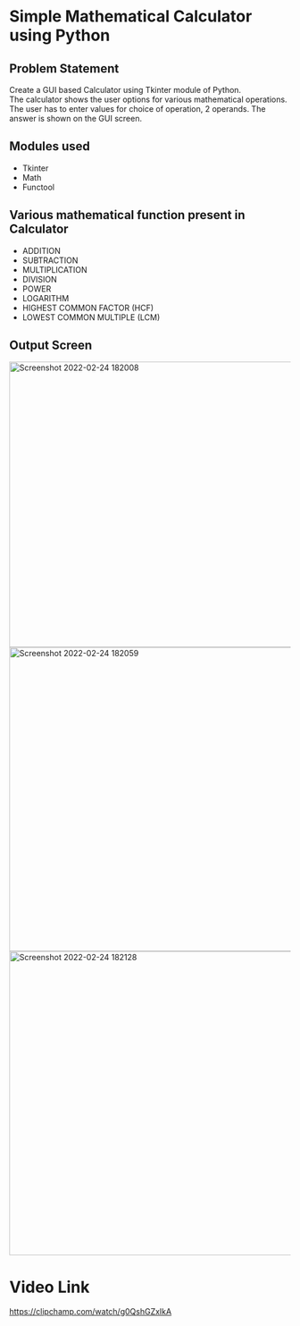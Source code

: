 # Simple Mathematical Calculator using Python
## Problem Statement
Create a GUI based Calculator using Tkinter module of Python.<br>
The calculator shows the user options for various mathematical operations. <br>
The user has to enter values for choice of operation, 2 operands. The answer is shown on the GUI screen.

## Modules used
- Tkinter
- Math
- Functool

## Various mathematical function present in Calculator
- ADDITION
- SUBTRACTION
- MULTIPLICATION
- DIVISION
- POWER
- LOGARITHM
- HIGHEST COMMON FACTOR (HCF)
- LOWEST COMMON MULTIPLE (LCM)

## Output Screen
<img width="511" alt="Screenshot 2022-02-24 182008" src="https://user-images.githubusercontent.com/76874762/155527818-3a60c1b3-66bb-4f93-9a47-bf0e3f279fe6.png">
<br>
<img width="544" alt="Screenshot 2022-02-24 182059" src="https://user-images.githubusercontent.com/76874762/155527946-82e2dc18-0364-44ff-97cd-16c158f49db1.png">
<br>
<img width="544" alt="Screenshot 2022-02-24 182128" src="https://user-images.githubusercontent.com/76874762/155527889-232ec3cb-fc25-4e4c-8b9c-28a9113a5147.png">

# Video Link
https://clipchamp.com/watch/g0QshGZxIkA
